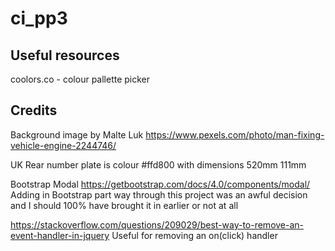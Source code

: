 # ci_pp3

## Useful resources
coolors.co - colour pallette picker

## Credits
Background image by Malte Luk https://www.pexels.com/photo/man-fixing-vehicle-engine-2244746/

UK Rear number plate is colour #ffd800 with dimensions 520mm 111mm

Bootstrap Modal https://getbootstrap.com/docs/4.0/components/modal/
Adding in Bootstrap part way through this project was an awful decision and I should 100% have brought it in earlier or not at all

https://stackoverflow.com/questions/209029/best-way-to-remove-an-event-handler-in-jquery
Useful for removing an on(click) handler